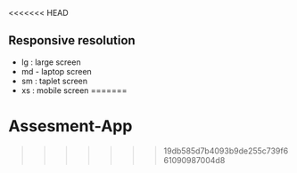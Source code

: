<<<<<<< HEAD
## Responsive resolution
- lg : large screen
- md - laptop screen
- sm : taplet screen
- xs : mobile screen
=======
# Assesment-App
>>>>>>> 19db585d7b4093b9de255c739f661090987004d8
